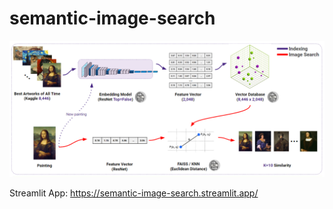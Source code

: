 # semantic-image-search

![Architecture](architecture.png)

Streamlit App: https://semantic-image-search.streamlit.app/